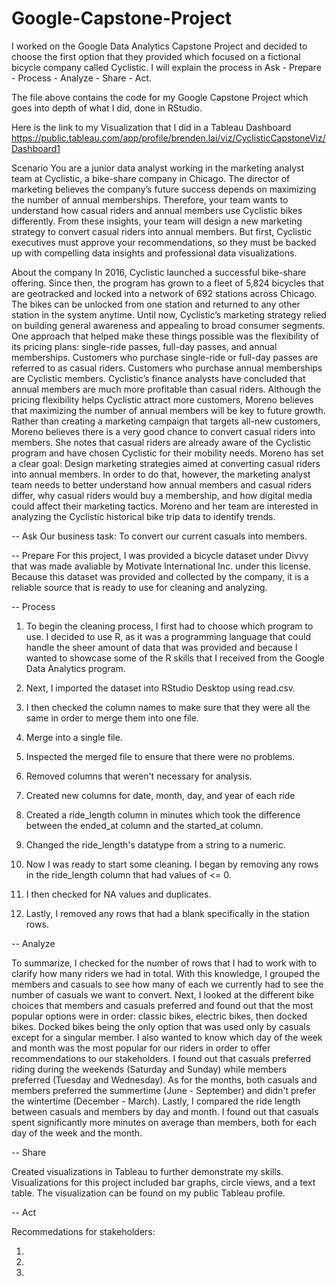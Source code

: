 # Google-Capstone-Project

I worked on the Google Data Analytics Capstone Project and decided to choose the first option that they provided which focused on a fictional bicycle company called Cyclistic. I will explain the process in Ask - Prepare - Process - Analyze - Share - Act. 


The file above contains the code for my Google Capstone Project which goes into depth of what I did, done in RStudio. 

Here is the link to my Visualization that I did in a Tableau Dashboard https://public.tableau.com/app/profile/brenden.lai/viz/CyclisticCapstoneViz/Dashboard1 


Scenario
You are a junior data analyst working in the marketing analyst team at Cyclistic, a bike-share company in Chicago. The director
of marketing believes the company’s future success depends on maximizing the number of annual memberships. Therefore,
your team wants to understand how casual riders and annual members use Cyclistic bikes differently. From these insights,
your team will design a new marketing strategy to convert casual riders into annual members. But first, Cyclistic executives
must approve your recommendations, so they must be backed up with compelling data insights and professional data
visualizations.

About the company
In 2016, Cyclistic launched a successful bike-share offering. Since then, the program has grown to a fleet of 5,824 bicycles that
are geotracked and locked into a network of 692 stations across Chicago. The bikes can be unlocked from one station and
returned to any other station in the system anytime.
Until now, Cyclistic’s marketing strategy relied on building general awareness and appealing to broad consumer segments.
One approach that helped make these things possible was the flexibility of its pricing plans: single-ride passes, full-day passes,
and annual memberships. Customers who purchase single-ride or full-day passes are referred to as casual riders. Customers
who purchase annual memberships are Cyclistic members.
Cyclistic’s finance analysts have concluded that annual members are much more profitable than casual riders. Although the
pricing flexibility helps Cyclistic attract more customers, Moreno believes that maximizing the number of annual members will
be key to future growth. Rather than creating a marketing campaign that targets all-new customers, Moreno believes there is a
very good chance to convert casual riders into members. She notes that casual riders are already aware of the Cyclistic
program and have chosen Cyclistic for their mobility needs.
Moreno has set a clear goal: Design marketing strategies aimed at converting casual riders into annual members. In order to
do that, however, the marketing analyst team needs to better understand how annual members and casual riders differ, why
casual riders would buy a membership, and how digital media could affect their marketing tactics. Moreno and her team are
interested in analyzing the Cyclistic historical bike trip data to identify trends.

-- Ask
Our business task: To convert our current casuals into members.

-- Prepare
For this project, I was provided a bicycle dataset under Divvy that was made avaliable by Motivate International Inc. under this license. Because this dataset was provided and collected by the company, it is a reliable source that is ready to use for cleaning and analyzing. 

-- Process

1. To begin the cleaning process, I first had to choose which program to use. I decided to use R, as it was a programming language that could handle the sheer amount of data that was provided and because I wanted to showcase some of the R skills that I received from the Google Data Analytics program. 

2. Next, I imported the dataset into RStudio Desktop using read.csv.

3. I then checked the column names to make sure that they were all the same in order to merge them into one file.

4. Merge into a single file.

5. Inspected the merged file to ensure that there were no problems.

6. Removed columns that weren't necessary for analysis.

7. Created new columns for date, month, day, and year of each ride

8. Created a ride_length column in minutes which took the difference between the ended_at column and the started_at column.

9. Changed the ride_length's datatype from a string to a numeric.

10. Now I was ready to start some cleaning. I began by removing any rows in the ride_length column that had values of <= 0.

11. I then checked for NA values and duplicates.

12. Lastly, I removed any rows that had a blank specifically in the station rows.

-- Analyze

To summarize, I checked for the number of rows that I had to work with to clarify how many riders we had in total. With this knowledge, I grouped the members and casuals to see how many of each we currently had to see the number of casuals we want to convert. Next, I looked at the different bike choices that members and casuals preferred and found out that the most popular options were in order: classic bikes, electric bikes, then docked bikes. Docked bikes being the only option that was used only by casuals except for a singular member. I also wanted to know which day of the week and month was the most popular for our riders in order to offer recommendations to our stakeholders. I found out that casuals preferred riding during the weekends (Saturday and Sunday) while members preferred (Tuesday and Wednesday). As for the months, both casuals and members preferred the summertime (June - September) and didn't prefer the wintertime (December - March). Lastly, I compared the ride length between casuals and members by day and month. I found out that casuals spent significantly more minutes on average than members, both for each day of the week and the month. 

-- Share

Created visualizations in Tableau to further demonstrate my skills. Visualizations for this project included bar graphs, circle views, and a text table. The visualization can be found on my public Tableau profile. 





-- Act

Recommedations for stakeholders:

1.
2.
3. 













































